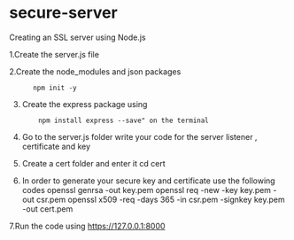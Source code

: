 ﻿# secure-server
Creating an SSL server using Node.js

1.Create the server.js file

2.Create the node_modules and json packages

          npm init -y        
          
3. Create the express package using 

           npm install express --save" on the terminal

4. Go to the server.js folder write your code for the server listener , certificate and key
5.  Create a cert folder  and enter it 
          cd cert

6. In order to generate your secure key and certificate use the following codes
          openssl genrsa -out key.pem
          openssl req -new -key key.pem -out csr.pem
          openssl x509 -req -days 365 -in csr.pem -signkey key.pem -out cert.pem
        
7.Run the code  using https://127.0.0.1:8000
